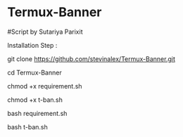 # Termux-Banner
#Script by Sutariya Parixit

Installation Step :

git clone https://github.com/stevinalex/Termux-Banner.git

cd Termux-Banner

chmod +x requirement.sh

chmod +x t-ban.sh

bash requirement.sh

bash t-ban.sh
